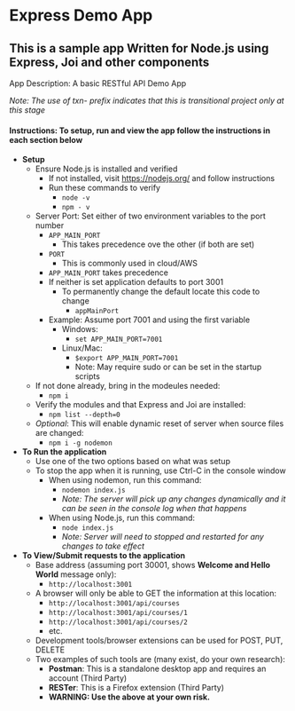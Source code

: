 # Express Demo App
## This is a sample app Written for Node.js using Express, Joi and other components

App Description: A basic RESTful API Demo App

*Note: The use of txn- prefix indicates that this is transitional project only at this stage*

#### Instructions: To setup, run and view the app follow the instructions in each section below ####

- **Setup**
  - Ensure Node.js is installed and verified
    - If not installed, visit https://nodejs.org/ and follow instructions 
    - Run these commands to verify 
      - `node -v`
      - `npm - v`
  - Server Port: Set either of two environment variables to the port number
    - `APP_MAIN_PORT`
      - This takes precedence ove the other (if both are set)
    - `PORT`
      - This is commonly used in cloud/AWS
    - `APP_MAIN_PORT` takes precedence
    - If neither is set application defaults to port 3001
      - To permanently change the default locate this code to change
        - `appMainPort`
    - Example: Assume port 7001 and using the first variable
      - Windows: 
        - `set APP_MAIN_PORT=7001`
      - Linux/Mac: 
        - `$export APP_MAIN_PORT=7001` 
        - Note: May require sudo or can be set in the startup scripts
  - If not done already, bring in the modeules needed:
    - `npm i`
  - Verify the modules and that Express and Joi are installed:
    - `npm list --depth=0 `
  - _Optional_: This will enable dynamic reset of server when source files are changed: 
    - `npm i -g nodemon`
- **To Run the application**  
  - Use one of the two options based on what was setup 
  - To stop the app when it is running, use Ctrl-C in the console window
    - When using nodemon, run this command:
      - `nodemon index.js`
      - _Note: The server will pick up any changes dynamically and it can be seen in the console log when that happens_
    - When using Node.js, run this command:
      - `node index.js`
      - _Note: Server will need to stopped and restarted for any changes to take effect_
- **To View/Submit requests to the application**        
  - Base address (assuming port 30001, shows **Welcome and Hello World** message only):
    - `http://localhost:3001`
  - A browser will only be able to GET the information at this location:
    - `http://localhost:3001/api/courses`
    - `http://localhost:3001/api/courses/1`
    - `http://localhost:3001/api/courses/2`
    - etc.
  - Development tools/browser extensions can be used for POST, PUT, DELETE
  - Two examples of such tools are (many exist, do your own research): 
    - **Postman**: This is a standalone desktop app and requires an account (Third Party)
    - **RESTer**: This is a Firefox extension (Third Party)
    - **WARNING: Use the above at your own risk.**